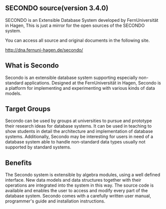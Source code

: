 ## SECONDO source(version 3.4.0)

SECONDO is an Extensible Database System developed by FernUniversität in Hagen,
This is just a mirror for the open sources of the SECONDO system.

You can access all source and original documents in the following site.

http://dna.fernuni-hagen.de/secondo/


## What is Secondo

Secondo is an extensible database system supporting especially non-standard applications. Designed at the FernUniversität in Hagen, Secondo is a platform for implementing and experimenting with various kinds of data models.

## Target Groups

Secondo can be used by groups at universities to pursue and prototype their research ideas for database systems. It can be used in teaching to show students in detail the architecture and implementation of database systems. Additionally, Secondo may be interesting for users in need of a database system able to handle non-standard data types usually not supported by standard systems.

## Benefits

The Secondo system is extensible by algebra modules, using a well defined interface. New data models and data structures together with their operations are integrated into the system in this way. The source code is available and enables the user to access and modify every part of the database system. Secondo comes with a carefully written user manual, programmer's guide and installation instructions.
